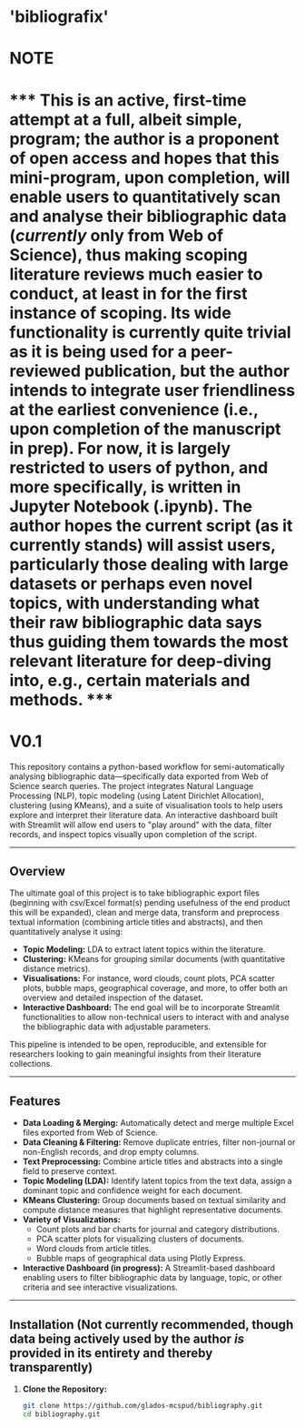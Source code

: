# 'bibliografix'
# NOTE
# *** This is an active, first-time attempt at a full, albeit simple, program; the author is a proponent of open access and hopes that this mini-program, upon completion, will enable users to quantitatively scan and analyse their bibliographic data (_currently_ only from Web of Science), thus making scoping literature reviews much easier to conduct, at least in for the first instance of scoping. Its wide functionality is currently quite trivial as it is being used for a peer-reviewed publication, but the author intends to integrate user friendliness at the earliest convenience (i.e., upon completion of the manuscript in prep). For now, it is largely restricted to users of python, and more specifically, is written in Jupyter Notebook (.ipynb). The author hopes the current script (as it currently stands) will assist users, particularly those dealing with large datasets or perhaps even novel topics, with understanding what their raw bibliographic data says thus guiding them towards the most relevant literature for deep-diving into, e.g., certain materials and methods. ***   

# V0.1
This repository contains a python-based workflow for semi-automatically analysing bibliographic data—specifically data exported from Web of Science search queries. The project integrates Natural Language Processing (NLP), topic modeling (using Latent Dirichlet Allocation), clustering (using KMeans), and a suite of visualisation tools to help users explore and interpret their literature data. An interactive dashboard built with Streamlit will allow end users to "play around" with the data, filter records, and inspect topics visually upon completion of the script.

---

## Overview

The ultimate goal of this project is to take bibliographic export files (beginning with csv/Excel format(s) pending usefulness of the end product this will be expanded), clean and merge data, transform and preprocess textual information (combining article titles and abstracts), and then quantitatively analyse it using:
- **Topic Modeling:** LDA to extract latent topics within the literature.
- **Clustering:** KMeans for grouping similar documents (with quantitative distance metrics).
- **Visualisations:** For instance, word clouds, count plots, PCA scatter plots, bubble maps, geographical coverage, and more, to offer both an overview and detailed inspection of the dataset.
- **Interactive Dashboard:** The end goal will be to incorporate Streamlit functionalities to allow non-technical users to interact with and analyse the bibliographic data with adjustable parameters.

This pipeline is intended to be open, reproducible, and extensible for researchers looking to gain meaningful insights from their literature collections.

---

## Features

- **Data Loading & Merging:** Automatically detect and merge multiple Excel files exported from Web of Science.
- **Data Cleaning & Filtering:** Remove duplicate entries, filter non-journal or non-English records, and drop empty columns.
- **Text Preprocessing:** Combine article titles and abstracts into a single field to preserve context.
- **Topic Modeling (LDA):** Identify latent topics from the text data, assign a dominant topic and confidence weight for each document.
- **KMeans Clustering:** Group documents based on textual similarity and compute distance measures that highlight representative documents.
- **Variety of Visualizations:**  
  - Count plots and bar charts for journal and category distributions.  
  - PCA scatter plots for visualizing clusters of documents.  
  - Word clouds from article titles.  
  - Bubble maps of geographical data using Plotly Express.
- **Interactive Dashboard (in progress):** A Streamlit-based dashboard enabling users to filter bibliographic data by language, topic, or other criteria and see interactive visualizations.

---

## Installation (Not currently recommended, though data being actively used by the author _is_ provided in its entirety and thereby transparently) 

1. **Clone the Repository:**

   ```bash
   git clone https://github.com/glados-mcspud/bibliography.git
   cd bibliography.git

